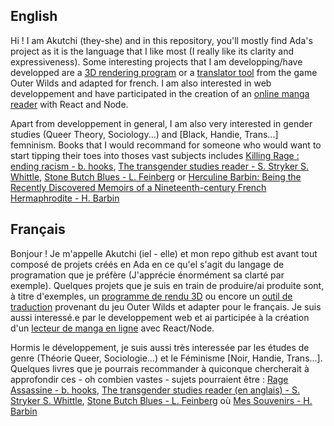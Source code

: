 ## English
Hi ! I am Akutchi (they-she) and in this repository, you'll mostly find Ada's project as it is the language that I like most (I really like its clarity and expressiveness).
Some interesting projects that I am developping/have developped are a [3D rendering program](https://github.com/Akutchi/lovetrace) or a [translator tool](https://github.com/Akutchi/French-Nomaian) from the game Outer Wilds and adapted for french.
I am also interested in web developpement and have participated in the creation of an [online manga reader](https://github.com/Akutchi/MangaSite) with React and Node.

Apart from developpement in general, I am also very interested in gender studies (Queer Theory, Sociology...) and [Black, Handie, Trans...] femninism. Books that I would recommand for someone who would want to start tipping their toes into thoses vast subjects includes [Killing Rage : ending racism - b. hooks](https://www.goodreads.com/book/show/17602.Killing_Rage), [The transgender studies reader - S. Stryker S. Whittle](https://www.goodreads.com/book/show/19998043-the-transgender-studies-reader-1-2-bundle), [Stone Butch Blues - L. Feinberg](https://www.goodreads.com/book/show/139569.Stone_Butch_Blues) or [Herculine Barbin: Being the Recently Discovered Memoirs of a Nineteenth-century French Hermaphrodite - H. Barbin](https://www.goodreads.com/book/show/200686.Herculine_Barbin)

## Français
Bonjour ! Je m'appelle Akutchi (iel - elle) et mon repo github est avant tout composé de projets créés en Ada en ce qu'el s'agit du langage de programation que je préfère (J'apprécie énormément sa clarté par exemple).
Quelques projets que je suis en train de produire/ai produite sont, à titre d'exemples, un [programme de rendu 3D]() ou encore un [outil de traduction]() provenant du jeu Outer Wilds et adapter pour le français.
Je suis aussi interessé.e par le developpement web et ai participée à la création d'un [lecteur de manga en ligne]() avec React/Node.

Hormis le développement, je suis aussi très interessée par les études de genre (Théorie Queer, Sociologie...) et le Féminisme [Noir, Handie, Trans...]. Quelques livres que je pourrais recommander à quiconque chercherait à approfondir ces - oh combien vastes - sujets pourraient être : [Rage Assassine - b. hooks](https://www.goodreads.com/book/show/160091979-rage-assassine), [The transgender studies reader (en anglais) - S. Stryker S. Whittle](https://www.goodreads.com/book/show/19998043-the-transgender-studies-reader-1-2-bundle), [Stone Butch Blues - L. Feinberg](https://fr.wikipedia.org/wiki/Stone_Butch_Blues) où [Mes Souvenirs - H. Barbin](https://www.goodreads.com/book/show/11770400-mes-souvenirs)

## 

